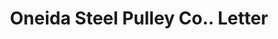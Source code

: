 ---
doi: 10.7916/D8MW3V76
date_other: '1901'
date_other_textual: '1901'
form: correspondence
genre:
- Letters (correspondence)
name:
- Oneida Steel Pulley Co.
object_in_context_url: https://biggert.cul.columbia.edu/items/view/ave_biggert_01180
subject_hierarchical_geographic:
- Oneida, New York, United States
subject_name:
- Oneida Steel Pulley Co.
title: Oneida Steel Pulley Co.. Letter
sort_title: Oneida Steel Pulley Co.. Letter
call_number: ave_biggert_01180
coordinates:
- 43.085,-75.65333333333334
pid: ave_biggert_01180
identifiers: ave_biggert_01180
thumbnail: https://derivativo-3.library.columbia.edu/iiif/2/ldpd:343456/full/!256,256/0/native.jpg
permalink: "/biggert/ave_biggert_01180/"
layout: iiif-image-page
---